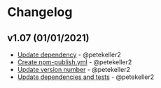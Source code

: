 # Changelog

## v1.07 (01/01/2021)
- [Update dependency](https://github.com/petekeller2/grepord/commit/94879f36cd498cf0a9c75650ea07c41a960357bf) - @petekeller2
- [Create npm-publish.yml](https://github.com/petekeller2/grepord/commit/a830b6d7c271ee5da2cc906b9851d0895d844ee0) - @petekeller2
- [Update version number](https://github.com/petekeller2/grepord/commit/0892b98afc99ca7bd40a52958ec266d290720d61) - @petekeller2
- [Update dependencies and tests](https://github.com/petekeller2/grepord/commit/460d8513e04ed54f54f9a3e6c16e794f67867233) - @petekeller2
